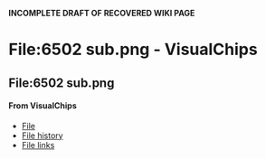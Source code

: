 **INCOMPLETE DRAFT OF RECOVERED WIKI PAGE**

# File:6502 sub.png - VisualChips

## File:6502 sub.png

#### From VisualChips

- [File](#file)
- [File history](#filehistory)
- [File links](#filelinks)

